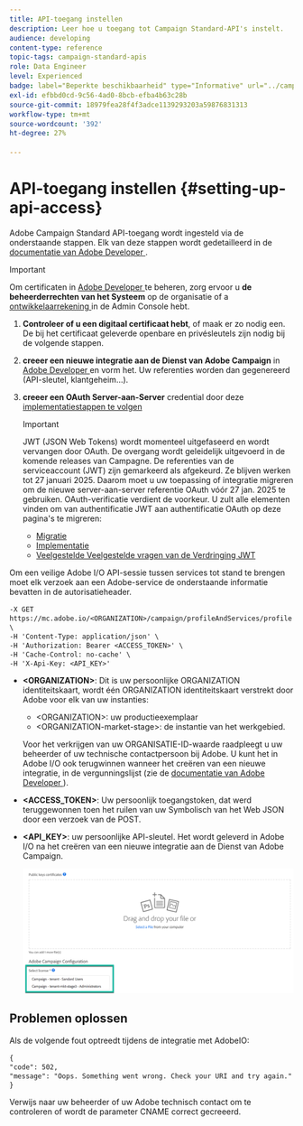 ```yaml
---
title: API-toegang instellen
description: Leer hoe u toegang tot Campaign Standard-API's instelt.
audience: developing
content-type: reference
topic-tags: campaign-standard-apis
role: Data Engineer
level: Experienced
badge: label="Beperkte beschikbaarheid" type="Informative" url="../campaign-standard-migration-home.md" tooltip="Beperkt tot gemigreerde gebruikers in Campaign Standard"
exl-id: efbbd0cd-9c56-4ad0-8bcb-efba4b63c28b
source-git-commit: 18979fea28f4f3adce1139293203a59876831313
workflow-type: tm+mt
source-wordcount: '392'
ht-degree: 27%

---
```


# API-toegang instellen {#setting-up-api-access}

Adobe Campaign Standard API-toegang wordt ingesteld via de onderstaande stappen. Elk van deze stappen wordt gedetailleerd in de [ documentatie van Adobe Developer ](https://developer.adobe.com/developer-console/docs/guides/#!AdobeDocs/adobeio-auth/master/AuthenticationOverview/ServiceAccountIntegration.md).

>[!IMPORTANT]
>
>Om certificaten in [ Adobe Developer ](https://developer.adobe.com/) te beheren, zorg ervoor u **de beheerderrechten van het Systeem** op de organisatie of a [ ontwikkelaarrekening ](https://helpx.adobe.com/nl/enterprise/using/manage-developers.html) in de Admin Console hebt.

1. **Controleer of u een digitaal certificaat hebt**, of maak er zo nodig een. De bij het certificaat geleverde openbare en privésleutels zijn nodig bij de volgende stappen.
1. **creeer een nieuwe integratie aan de Dienst van Adobe Campaign** in [ Adobe Developer ](https://developer.adobe.com/) en vorm het. Uw referenties worden dan gegenereerd (API-sleutel, klantgeheim...).
1. **creeer een OAuth Server-aan-Server** credential door deze [ implementatiestappen te volgen ](https://developer.adobe.com/developer-console/docs/guides/authentication/ServerToServerAuthentication/implementation/)

   >[!IMPORTANT]
   >
   >JWT (JSON Web Tokens) wordt momenteel uitgefaseerd en wordt vervangen door OAuth. De overgang wordt geleidelijk uitgevoerd in de komende releases van Campagne. De referenties van de serviceaccount (JWT) zijn gemarkeerd als afgekeurd. Ze blijven werken tot 27 januari 2025. Daarom moet u uw toepassing of integratie migreren om de nieuwe server-aan-server referentie OAuth vóór 27 jan. 2025 te gebruiken. OAuth-verificatie verdient de voorkeur. U zult alle elementen vinden om van authentificatie JWT aan authentificatie OAuth op deze pagina&#39;s te migreren:
   >* [ Migratie ](https://developer.adobe.com/developer-console/docs/guides/authentication/ServerToServerAuthentication/migration/)
   >* [ Implementatie ](https://developer.adobe.com/developer-console/docs/guides/authentication/ServerToServerAuthentication/implementation/)
   >* [ Veelgestelde Veelgestelde vragen van de Verdringing JWT ](https://developer.adobe.com/developer-console/docs/guides/authentication/ServerToServerAuthentication/faqs/)

Om een veilige Adobe I/O API-sessie tussen services tot stand te brengen moet elk verzoek aan een Adobe-service de onderstaande informatie bevatten in de autorisatieheader.

```
-X GET https://mc.adobe.io/<ORGANIZATION>/campaign/profileAndServices/profile \
-H 'Content-Type: application/json' \
-H 'Authorization: Bearer <ACCESS_TOKEN>' \
-H 'Cache-Control: no-cache' \
-H 'X-Api-Key: <API_KEY>'
```

* **&lt;ORGANIZATION>**: Dit is uw persoonlijke ORGANIZATION identiteitskaart, wordt één ORGANIZATION identiteitskaart verstrekt door Adobe voor elk van uw instanties:

   * &lt;ORGANIZATION>: uw productieexemplaar
   * &lt;ORGANIZATION-market-stage>: de instantie van het werkgebied.

  Voor het verkrijgen van uw ORGANISATIE-ID-waarde raadpleegt u uw beheerder of uw technische contactpersoon bij Adobe. U kunt het in Adobe I/O ook terugwinnen wanneer het creëren van een nieuwe integratie, in de vergunningslijst (zie de <a href="https://developer.adobe.com/developer-console/docs/guides/authentication/"> documentatie van Adobe Developer </a>).

* **&lt;ACCESS_TOKEN>**: Uw persoonlijk toegangstoken, dat werd teruggewonnen toen het ruilen van uw Symbolisch van het Web JSON door een verzoek van de POST.

* **&lt;API_KEY>**: uw persoonlijke API-sleutel. Het wordt geleverd in Adobe I/O na het creëren van een nieuwe integratie aan de Dienst van Adobe Campaign.

  ![ alt tekst ](assets/tenant.png)

## Problemen oplossen

Als de volgende fout optreedt tijdens de integratie met AdobeIO:

```
{ 
"code": 502, 
"message": "Oops. Something went wrong. Check your URI and try again." 
}
```


Verwijs naar uw beheerder of uw Adobe technisch contact om te controleren of wordt de parameter CNAME correct gecreeerd.
